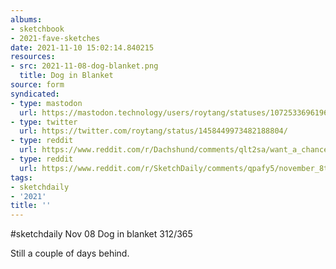 ```yaml
---
albums:
- sketchbook
- 2021-fave-sketches
date: 2021-11-10 15:02:14.840215
resources:
- src: 2021-11-08-dog-blanket.png
  title: Dog in Blanket
source: form
syndicated:
- type: mastodon
  url: https://mastodon.technology/users/roytang/statuses/107253369619621504
- type: twitter
  url: https://twitter.com/roytang/status/1458449973482188804/
- type: reddit
  url: https://www.reddit.com/r/Dachshund/comments/qlt2sa/want_a_chance_for_your_dachshund_to_be_drawn_by/hk2pmkw/
- type: reddit
  url: https://www.reddit.com/r/SketchDaily/comments/qpafy5/november_8th_rdachshund/hk2pcjt/
tags:
- sketchdaily
- '2021'
title: ''
---
```


#sketchdaily Nov 08 Dog in blanket 312/365

Still a couple of days behind.